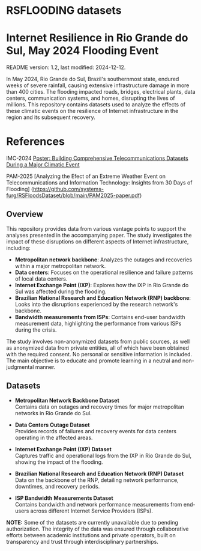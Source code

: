# RSFLOODING datasets

# Internet Resilience in Rio Grande do Sul, May 2024 Flooding Event
README version: 1.2, last modified: 2024-12-12.

In May 2024, Rio Grande do Sul, Brazil's southernmost state, endured weeks of severe rainfall, causing extensive infrastructure damage in more than 400 cities. The flooding impacted roads, bridges, electrical plants, data centers, communication systems, and homes, disrupting the lives of millions. This repository contains datasets used to analyze the effects of these climatic events on the resilience of Internet infrastructure in the region and its subsequent recovery.

# References

IMC-2024 [Poster: Building Comprehensive Telecommunications Datasets
During a Major Climatic Event](https://github.com/systems-furg/RSFloodsDataset/blob/main/IMC2024-poster.pdf)

PAM-2025 [Analyzing the Efect of an Extreme Weather Event on Telecommunications and Information Technology: Insights from 30 Days of Flooding] (https://github.com/systems-furg/RSFloodsDataset/blob/main/PAM2025-paper.pdf)

## Overview

This repository provides data from various vantage points to support the analyses presented in the accompanying paper. The study investigates the impact of these disruptions on different aspects of Internet infrastructure, including:

- **Metropolitan network backbone**: Analyzes the outages and recoveries within a major metropolitan network.
- **Data centers**: Focuses on the operational resilience and failure patterns of local data centers.
- **Internet Exchange Point (IXP)**: Explores how the IXP in Rio Grande do Sul was affected during the flooding.
- **Brazilian National Research and Education Network (RNP) backbone**: Looks into the disruptions experienced by the research network's backbone.
- **Bandwidth measurements from ISPs**: Contains end-user bandwidth measurement data, highlighting the performance from various ISPs during the crisis.

The study involves non-anonymized datasets from public sources, as well as anonymized data from private entities, all of which have been obtained with the required consent. No personal or sensitive information is included. The main objective is to educate and promote learning in a neutral and non-judgmental manner.

## Datasets

- **Metropolitan Network Backbone Dataset**  
  Contains data on outages and recovery times for major metropolitan networks in Rio Grande do Sul.
  
- **Data Centers Outage Dataset**  
  Provides records of failures and recovery events for data centers operating in the affected areas.

- **Internet Exchange Point (IXP) Dataset**  
  Captures traffic and operational logs from the IXP in Rio Grande do Sul, showing the impact of the flooding.

- **Brazilian National Research and Education Network (RNP) Dataset**  
  Data on the backbone of the RNP, detailing network performance, downtimes, and recovery periods.

- **ISP Bandwidth Measurements Dataset**  
  Contains bandwidth and network performance measurements from end-users across different Internet Service Providers (ISPs).

**NOTE:** Some of the datasets are currently unavailable due to pending authorization. The integrity of the data was ensured through collaborative efforts between academic institutions and private operators, built on transparency and trust through interdisciplinary partnerships. 

<!---
## How to Use

1. Clone this repository:  
   ```bash
   git clone https://github.com/yourusername/internet-resilience-rs-2024.git


## Citation

If you use this dataset to conduct additional research, please cite it as:
 
```bibtex
@inproceedings{bertholdo2024building,
  author    = {Leandro Márcio Bertholdo and Renan Barreto Paredes and Pedro de Botelho Marcos},
  title     = {Poster: Building Comprehensive Telecommunications Datasets During a Major Climatic Event},
  booktitle = {Proceedings of the 2024 ACM Internet Measurement Conference (IMC '24)},
  year      = {2024},
  month     = nov,
  location  = {Madrid, Spain},
  publisher = {ACM},
  address   = {New York, NY, USA},
  pages     = {2},
  url       = {https://doi.org/10.1145/3646547.3689677},
  doi       = {10.1145/3646547.3689677}
}
-->



